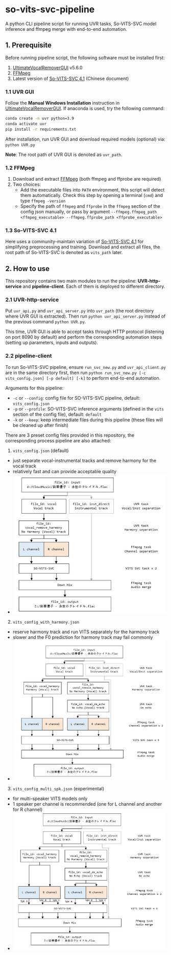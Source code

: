 # so-vits-svc-pipeline

A python CLI pipeline script for running UVR tasks, So-VITS-SVC model inference and ffmpeg merge with end-to-end automation.

## 1. Prerequisite

Before running pipeline script, the following software must be installed first:

1. [UltimateVocalRemoverGUI] v5.6.0
2. [FFMpeg]
3. Latest version of [So-VITS-SVC 4.1] (Chinese document)

### 1.1 UVR GUI

Follow the **Manual Windows Installation** instruction in [UltimateVocalRemoverGUI]. If anaconda is used, try the following command:
```cmd
conda create -n uvr python=3.9
conda activate uvr
pip install -r requirements.txt
```

After installation, run UVR GUI and download required models (optional) via: `python UVR.py`

**Note**: The root path of UVR GUI is denoted as `uvr_path`.

### 1.2 FFMpeg

1. Download and extract [FFMpeg] (both ffmpeg and ffprobe are required)
2. Two choices:
   - Add the executable files into `PATH` environment, this script will detect them automatically. Check this step by opening a terminal (`cmd`) and type `ffmpeg -version`
   - Specify the path of `ffmpeg` and `ffprobe` in the `ffmpeg` section of the config json manually, or pass by argument `--ffmpeg.ffmpeg_path <ffmpeg_executable> --ffmpeg.ffprobe_path <ffprobe_executable>`


### 1.3 So-VITS-SVC 4.1

Here uses a community-maintain variation of [So-VITS-SVC 4.1] for simplifying preprocessing and training. Download and extract all files, the root path of So-VITS-SVC is denoted as `vits_path` later.

## 2. How to use

This repository contains two main modules to run the pipeline: **UVR-http-service** and **pipeline-client**. Each of them is deployed to different directory.

### 2.1 UVR-http-service

Put `uvr_api.py` and `uvr_api_server.py` into `uvr_path` (the root directory where UVR GUI is extracted). Then run `python uvr_api_server.py` instead of the previous command `python UVR.py`.

This time, UVR GUI is able to accept tasks through HTTP protocol (listening on port 8090 by default) and perform the corresponding automation steps (setting up parameters, inputs and outputs).

### 2.2 pipeline-client

To run So-VITS-SVC pipeline, ensure `run_svc_new.py` and `uvr_api_client.py` are in the same directory first, then run `python run_svc_new.py [-c vits_config.json] [-p default] [-k]` to perform end-to-end automation.

Arguments for this pipeline:
- `-c` or `--config`: config file for SO-VITS-SVC pipeline, default: `vits_config.json`
- `-p` or `--profile`: SO-VITS-SVC inference arguments (defined in the `vits` section of the config file), default: `default`
- `-k` or `--keep`: keep intermediate files during this pipeline (these files will be cleaned up after finish)

There are 3 preset config files provided in this repository, the corresponding process pipeline are also attached:

1. `vits_config.json` (default)
  - just separate vocal-instrumental tracks and remove harmony for the vocal track
  - relatively fast and can provide acceptable quality
  - ![](images/default.png)
2. `vits_config_with_harmony.json`
  - reserve harmony track and run VITS separately for the harmony track
  - slower and the F0 prediction for harmony track may fail commonly
  - ![](images/with_harmony.png)
3. `vits_config_multi_spk.json` (experimental)
  - for multi-speaker VITS models only
  - 1 speaker per channel is recommended (one for L channel and another for R channel)
  - ![](images/multi_speaker.png)


[UltimateVocalRemoverGUI]: https://github.com/Anjok07/ultimatevocalremovergui#manual-windows-installation
[So-VITS-SVC 4.1]: https://www.yuque.com/umoubuton/ueupp5/sdahi7m5m6r0ur1r
[FFMpeg]: https://ffmpeg.org/download.html
